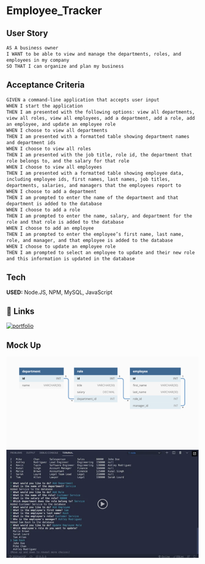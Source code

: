 # Employee_Tracker
## User Story
    AS A business owner
    I WANT to be able to view and manage the departments, roles, and employees in my company
    SO THAT I can organize and plan my business

## Acceptance Criteria
    GIVEN a command-line application that accepts user input
    WHEN I start the application
    THEN I am presented with the following options: view all departments, view all roles, view all employees, add a department, add a role, add an employee, and update an employee role
    WHEN I choose to view all departments
    THEN I am presented with a formatted table showing department names and department ids
    WHEN I choose to view all roles
    THEN I am presented with the job title, role id, the department that role belongs to, and the salary for that role
    WHEN I choose to view all employees
    THEN I am presented with a formatted table showing employee data, including employee ids, first names, last names, job titles, departments, salaries, and managers that the employees report to
    WHEN I choose to add a department
    THEN I am prompted to enter the name of the department and that department is added to the database
    WHEN I choose to add a role
    THEN I am prompted to enter the name, salary, and department for the role and that role is added to the database
    WHEN I choose to add an employee
    THEN I am prompted to enter the employee’s first name, last name, role, and manager, and that employee is added to the database
    WHEN I choose to update an employee role
    THEN I am prompted to select an employee to update and their new role and this information is updated in the database


## Tech

**USED:** Node.JS, NPM, MySQL, JavaScript

## 🔗 Links
[![portfolio](https://img.shields.io/badge/my_portfolio-000?style=for-the-badge&logo=ko-fi&logoColor=white)](https://github.com/stephrrcodes)

## Mock Up 
![first](./assets/12-sql-homework-demo-01.png)
![second](./assets/12-sql-homework-video-thumbnail.png)

